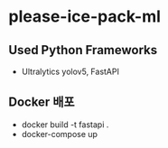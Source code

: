 # please-ice-pack-ml

## Used Python Frameworks
- Ultralytics yolov5, FastAPI

## Docker 배포
- docker build -t fastapi .
- docker-compose up
